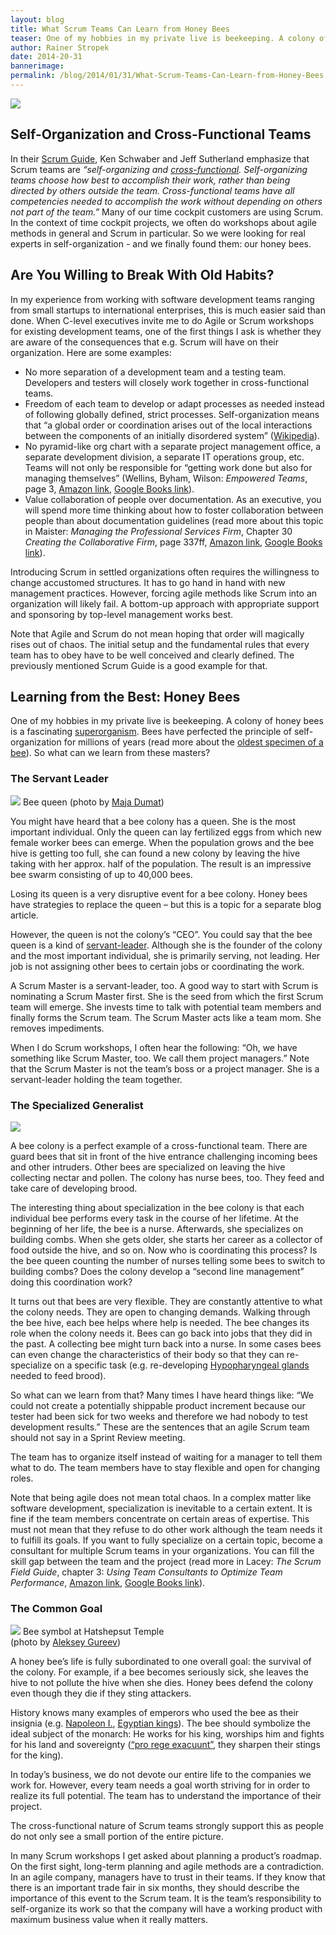 ```yaml
---
layout: blog
title: What Scrum Teams Can Learn from Honey Bees
teaser: One of my hobbies in my private live is beekeeping. A colony of honey bees is a fascinating superorganism. Bees have perfected the principle of self-organization for millions of years. So what can we learn from these masters?
author: Rainer Stropek
date: 2014-20-31
bannerimage: 
permalink: /blog/2014/01/31/What-Scrum-Teams-Can-Learn-from-Honey-Bees
---
```


<p xmlns="http://www.w3.org/1999/xhtml">
  <img src="{{site.baseurl}}/content/images/blog/2014/01/Bienen3.jpg" />
</p><h2 xmlns="http://www.w3.org/1999/xhtml">Self-Organization and Cross-Functional Teams</h2><p xmlns="http://www.w3.org/1999/xhtml">In their <a href="https://www.scrum.org/Scrum-Guide" target="_blank">Scrum Guide</a>, Ken Schwaber and Jeff Sutherland emphasize that Scrum teams are <em>“self-organizing and <a href="http://en.wikipedia.org/wiki/Cross-functional_team" target="_blank">cross-functional</a>. Self-organizing teams choose how best to accomplish their work, rather than being directed by others outside the team. Cross-functional teams have all competencies needed to accomplish the work without depending on others not part of the team.”</em> Many of our time cockpit customers are using Scrum. In the context of time cockpit projects, we often do workshops about agile methods in general and Scrum in particular. So we were looking for real experts in self-organization - and we finally found them: our honey bees.</p><h2 xmlns="http://www.w3.org/1999/xhtml">Are You Willing to Break With Old Habits?</h2><p xmlns="http://www.w3.org/1999/xhtml">In my experience from working with software development teams ranging from small startups to international enterprises, this is much easier said than done. When C-level executives invite me to do Agile or Scrum workshops for existing development teams, one of the first things I ask is whether they are aware of the consequences that e.g. Scrum will have on their organization. Here are some examples:</p><ul xmlns="http://www.w3.org/1999/xhtml">
  <li>No more separation of a development team and a testing team. Developers and testers will closely work together in cross-functional teams.</li>
  <li>Freedom of each team to develop or adapt processes as needed instead of following globally defined, strict processes. Self-organization means that “a global order or coordination arises out of the local interactions between the components of an initially disordered system” (<a href="http://en.wikipedia.org/wiki/Self-organization" target="_blank">Wikipedia</a>).</li>
  <li>No pyramid-like org chart with a separate project management office, a separate development division, a separate IT operations group, etc. Teams will not only be responsible for “getting work done but also for managing themselves” (Wellins, Byham, Wilson: <em>Empowered Teams</em>, page 3, <a href="http://www.amazon.de/gp/product/B0017UAW78/ref=as_li_ss_tl?ie=UTF8&amp;camp=1638&amp;creative=19454&amp;creativeASIN=B0017UAW78&amp;linkCode=as2&amp;tag=timecockpit-21" target="_blank">Amazon link</a>, <a href="http://books.google.at/books?id=qmYIEFQma04C&amp;lpg=PA77&amp;dq=Empowered%20Teams&amp;hl=de&amp;pg=PA2#v=onepage&amp;q=The%20Self-Directed%20Team&amp;f=false" target="_blank">Google Books link</a>).</li>
  <li>Value collaboration of people over documentation. As an executive, you will spend more time thinking about how to foster collaboration between people than about documentation guidelines (read more about this topic in Maister: <em>Managing the Professional Services Firm</em>, Chapter 30 <em>Creating the Collaborative Firm</em>, page 337ff, <a href="http://www.amazon.de/gp/product/0743231562/ref=as_li_ss_tl?ie=UTF8&amp;camp=1638&amp;creative=19454&amp;creativeASIN=0743231562&amp;linkCode=as2&amp;tag=timecockpit-21" target="_blank">Amazon link</a>, <a href="http://books.google.at/books?id=1VEs-0Vz2YgC&amp;lpg=PP1&amp;dq=managing%20the%20professional%20service%20firm&amp;hl=de&amp;pg=PA337#v=onepage&amp;q=Creating%20the%20Collaborative%20Firm&amp;f=false" target="_blank">Google Books link</a>).</li>
</ul><p class="showcase" xmlns="http://www.w3.org/1999/xhtml">Introducing Scrum in settled organizations often requires the willingness to change accustomed structures. It has to go hand in hand with new management practices. However, forcing agile methods like Scrum into an organization will likely fail. A bottom-up approach with appropriate support and sponsoring by top-level management works best.</p><p xmlns="http://www.w3.org/1999/xhtml">Note that Agile and Scrum do not mean hoping that order will magically rises out of chaos. The initial setup and the fundamental rules that every team has to obey have to be well conceived and clearly defined. The previously mentioned Scrum Guide is a good example for that.</p><h2 xmlns="http://www.w3.org/1999/xhtml">Learning from the Best: Honey Bees</h2><p xmlns="http://www.w3.org/1999/xhtml">One of my hobbies in my private live is beekeeping. A colony of honey bees is a fascinating <a href="http://en.wikipedia.org/wiki/Superorganism" target="_blank">superorganism</a>. Bees have perfected the principle of self-organization for millions of years (read more about the <a href="http://oregonstate.edu/ua/ncs/archives/2006/oct/research-discovers-oldest-bee-key-evolution-flowering-plants" target="_blank">oldest specimen of a bee</a>). So what can we learn from these masters?</p><h3 xmlns="http://www.w3.org/1999/xhtml">The Servant Leader</h3><div class="floatLeft" xmlns="http://www.w3.org/1999/xhtml">
  <p>
    <img src="{{site.baseurl}}/content/images/blog/2014/01/9144529453_11d5912541.jpg?mw=250&amp;mh=250" /> Bee queen (photo by <a href="http://www.flickr.com/photos/blumenbiene/9144529453/" target="_blank">Maja Dumat</a>)</p>
</div><p xmlns="http://www.w3.org/1999/xhtml">You might have heard that a bee colony has a queen. She is the most important individual. Only the queen can lay fertilized eggs from which new female worker bees can emerge. When the population grows and the bee hive is getting too full, she can found a new colony by leaving the hive taking with her approx. half of the population. The result is an impressive bee swarm consisting of up to 40,000 bees.</p><p xmlns="http://www.w3.org/1999/xhtml">Losing its queen is a very disruptive event for a bee colony. Honey bees have strategies to replace the queen – but this is a topic for a separate blog article.</p><p xmlns="http://www.w3.org/1999/xhtml">However, the queen is not the colony’s “CEO”. You could say that the bee queen is a kind of <a href="http://en.wikipedia.org/wiki/Servant_leadership" target="_blank">servant-leader</a>. Although she is the founder of the colony and the most important individual, she is primarily serving, not leading. Her job is not assigning other bees to certain jobs or coordinating the work.</p><p class="showcase" xmlns="http://www.w3.org/1999/xhtml">A Scrum Master is a servant-leader, too. A good way to start with Scrum is nominating a Scrum Master first. She is the seed from which the first Scrum team will emerge. She invests time to talk with potential team members and finally forms the Scrum team. The Scrum Master acts like a team mom. She removes impediments.</p><p xmlns="http://www.w3.org/1999/xhtml">When I do Scrum workshops, I often hear the following: “Oh, we have something like Scrum Master, too. We call them project managers.” Note that the Scrum Master is not the team’s boss or a project manager. She is a servant-leader holding the team together.</p><h3 xmlns="http://www.w3.org/1999/xhtml">The Specialized Generalist</h3><div class="floatLeft" xmlns="http://www.w3.org/1999/xhtml">
  <img src="{{site.baseurl}}/content/images/blog/2014/01/Bienen4.jpg" />
</div><p xmlns="http://www.w3.org/1999/xhtml">A bee colony is a perfect example of a cross-functional team. There are guard bees that sit in front of the hive entrance challenging incoming bees and other intruders. Other bees are specialized on leaving the hive collecting nectar and pollen. The colony has nurse bees, too. They feed and take care of developing brood.</p><p xmlns="http://www.w3.org/1999/xhtml">The interesting thing about specialization in the bee colony is that each individual bee performs every task in the course of her lifetime. At the beginning of her life, the bee is a nurse. Afterwards, she specializes on building combs. When she gets older, she starts her career as a collector of food outside the hive, and so on. Now who is coordinating this process? Is the bee queen counting the number of nurses telling some bees to switch to building combs? Does the colony develop a “second line management” doing this coordination work?</p><p xmlns="http://www.w3.org/1999/xhtml">It turns out that bees are very flexible. They are constantly attentive to what the colony needs. They are open to changing demands. Walking through the bee hive, each bee helps where help is needed. The bee changes its role when the colony needs it. Bees can go back into jobs that they did in the past. A collecting bee might turn back into a nurse. In some cases bees can even change the characteristics of their body so that they can re-specialize on a specific task (e.g. re-developing <a href="http://honeybee.drawwing.org/book/hypopharyngeal-glands" target="_blank">Hypopharyngeal glands</a> needed to feed brood).</p><p xmlns="http://www.w3.org/1999/xhtml">So what can we learn from that? Many times I have heard things like: “We could not create a potentially shippable product increment because our tester had been sick for two weeks and therefore we had nobody to test development results.” These are the sentences that an agile Scrum team should not say in a Sprint Review meeting.</p><p class="showcase" xmlns="http://www.w3.org/1999/xhtml">The team has to organize itself instead of waiting for a manager to tell them what to do. The team members have to stay flexible and open for changing roles.</p><p xmlns="http://www.w3.org/1999/xhtml">Note that being agile does not mean total chaos. In a complex matter like software development, specialization is inevitable to a certain extent. It is fine if the team members concentrate on certain areas of expertise. This must not mean that they refuse to do other work although the team needs it to fulfill its goals. If you want to fully specialize on a certain topic, become a consultant for multiple Scrum teams in your organizations. You can fill the skill gap between the team and the project (read more in Lacey: <em>The Scrum Field Guide</em>, chapter 3: <em>Using Team Consultants to Optimize Team Performance</em>, <a href="http://www.amazon.de/gp/product/0321554159/ref=as_li_ss_tl?ie=UTF8&amp;camp=1638&amp;creative=19454&amp;creativeASIN=0321554159&amp;linkCode=as2&amp;tag=timecockpit-21" target="_blank">Amazon link</a>, <a href="http://books.google.at/books?id=D4DrlDLa4pkC&amp;lpg=PP1&amp;dq=the%20scrum%20field%20guide&amp;hl=de&amp;pg=PP1#v=snippet&amp;q=Chapter%203&amp;f=false" target="_blank">Google Books link</a>).</p><h3 xmlns="http://www.w3.org/1999/xhtml">The Common Goal</h3><div class="floatLeft" xmlns="http://www.w3.org/1999/xhtml">
  <p>
    <img src="{{site.baseurl}}/content/images/blog/2014/01/1840944263_191cee77c9.jpg?mw=250&amp;mh=250" /> Bee symbol at Hatshepsut Temple<br />(photo by <a href="http://www.flickr.com/photos/26202574@N00/1840944263/in/photolist-3NFjAk-52FHXM-5HFzp4-6CSqLD-8kJZhq" target="_blank">Aleksey Gureev</a>)</p>
</div><p xmlns="http://www.w3.org/1999/xhtml">A honey bee’s life is fully subordinated to one overall goal: the survival of the colony. For example, if a bee becomes seriously sick, she leaves the hive to not pollute the hive when she dies. Honey bees defend the colony even though they die if they sting attackers.</p><p xmlns="http://www.w3.org/1999/xhtml">History knows many examples of emperors who used the bee as their insignia (e.g. <a href="http://regencyredingote.wordpress.com/2010/10/22/the-bees-of-napoleon/" target="_blank">Napoleon I.</a>, <a href="http://en.wikipedia.org/wiki/Bee_(mythology)#Symbolism" target="_blank">Egyptian kings</a>). The bee should symbolize the ideal subject of the monarch: He works for his king, worships him and fights for his land and sovereignty (<a href="http://translate.google.com/#la/en/pro%20rege%20exacuunt" target="_blank">“pro rege exacuunt”</a>, they sharpen their stings for the king). </p><p xmlns="http://www.w3.org/1999/xhtml">In today’s business, we do not devote our entire life to the companies we work for. However, every team needs a goal worth striving for in order to realize its full potential. The team has to understand the importance of their project.</p><p class="showcase" xmlns="http://www.w3.org/1999/xhtml">The cross-functional nature of Scrum teams strongly support this as people do not only see a small portion of the entire picture.</p><p xmlns="http://www.w3.org/1999/xhtml">In many Scrum workshops I get asked about planning a product’s roadmap. On the first sight, long-term planning and agile methods are a contradiction. In an agile company, managers have to trust in their teams. If they know that there is an important trade fair in six months, they should describe the importance of this event to the Scrum team. It is the team’s responsibility to self-organize its work so that the company will have a working product with maximum business value when it really matters.</p>